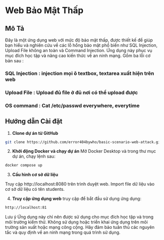 # Web Bảo Mật Thấp 

## Mô Tả

Đây là một ứng dụng web với mức độ bảo mật thấp, được thiết kế để giúp bạn hiểu và nghiên cứu về các lỗ hổng bảo mật phổ biến như SQL Injection, Upload File không an toàn và Command Injection. Ứng dụng này phục vụ mục đích học tập và nâng cao kiến thức về an ninh mạng. Gồm ba lỗi cơ bản sau :
### SQL Injection : injection mọi ô textbox, textarea xuất hiện trên web
### Upload File : Upload đủ file ở đủ nơi có thể upload được
### OS command : Cat /etc/passwd everywhere, everytime

## Hướng dẫn Cài đặt

1. **Clone dự án từ GitHub**

```bash
git clone https://github.com/error404bywho/basic-scenario-web-attack.git
```
2. **Khởi động Docker và chạy dự án**
Mở Docker Desktop và trong thư mục dự án, chạy lệnh sau:

```bash
docker compose up
```
3. **Cấu hình cơ sở dữ liệu**

Truy cập http://localhost:8080 trên trình duyệt web.
Import file dữ liệu vào cơ sở dữ liệu có tên students.

4. **Truy cập ứng dụng web**
truy cập để bắt đầu sử dụng ứng dụng:
```bash
http://localhost:81 
```

Lưu ý
Ứng dụng này chỉ nên được sử dụng cho mục đích học tập và trong môi trường kiểm thử.
Không sử dụng hoặc triển khai ứng dụng trên môi trường sản xuất hoặc mạng công cộng.
Hãy đảm bảo tuân thủ các nguyên tắc và quy định về an ninh mạng trong quá trình sử dụng.

